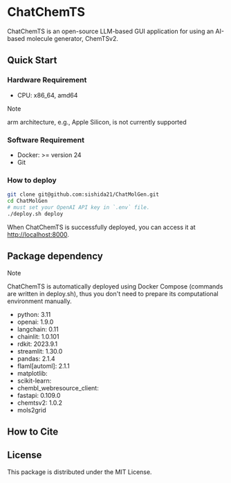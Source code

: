 # ChatChemTS

ChatChemTS is an open-source LLM-based GUI application for using an AI-based molecule generator, ChemTSv2. 

## Quick Start

### Hardware Requirement

- CPU: x86_64, amd64

>[!NOTE]
>arm architecture, e.g., Apple Silicon, is not currently supported

### Software Requirement

- Docker: >= version 24
- Git

### How to deploy

```bash
git clone git@github.com:sishida21/ChatMolGen.git
cd ChatMolGen
# must set your OpenAI API key in `.env` file.
./deploy.sh deploy
```

When ChatChemTS is successfully deployed, you can access it at [http://localhost:8000](http://localhost:8000). 

## Package dependency

>[!NOTE]
>ChatChemTS is automatically deployed using Docker Compose (commands are written in deploy.sh), thus you don't need to prepare its computational environment manually.

- python: 3.11
- openai: 1.9.0
- langchain: 0.11
- chainlit: 1.0.101
- rdkit: 2023.9.1
- streamlit: 1.30.0
- pandas: 2.1.4
- flaml[automl]: 2.1.1
- matplotlib:
- scikit-learn:
- chembl_webresource_client:
- fastapi: 0.109.0
- chemtsv2: 1.0.2
- mols2grid


## How to Cite

## License

This package is distributed under the MIT License.
